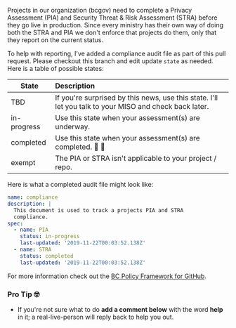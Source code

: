 Projects in our organization (bcgov) need to complete a Privacy Assessment (PIA) and Security Threat & Risk Assessment (STRA) before they go live in production. Since every ministry has their own way of doing both the STRA and PIA we don't enforce that projects do them, only that they report on the current status.

To help with reporting, I've added a compliance audit file as part of this pull request. Please checkout this branch and edit update `state` as needed. Here is a table of possible states:

| State       | Description                                                                                            |
| ----------- | :----------------------------------------------------------------------------------------------------- |
| TBD         | If you're surprised by this news, use this state. I'll let you talk to your MISO and check back later. |
| in-progress | Use this state when your assessment(s) are underway.                                                   |
| completed   | Use this state when your assessment(s) are completed. 🙌 🎉                                            |
| exempt      | The PIA or STRA isn't applicable to your project / repo.                                               |

Here is what a completed audit file might look like:

```yaml
name: compliance
description: |
  This document is used to track a projects PIA and STRA
  compliance.
spec:
  - name: PIA
    status: in-progress
    last-updated: '2019-11-22T00:03:52.138Z'
  - name: STRA
    status: completed
    last-updated: '2019-11-22T00:03:52.138Z'
```

For more information check out the [BC Policy Framework for GitHub][1].

### Pro Tip 🤓

- If you're not sure what to do **add a comment below** with the word **help** in it; a real-live-person will reply back to help you out.

[1]: https://github.com/bcgov/BC-Policy-Framework-For-GitHub/tree/master/BC-Open-Source-Development-Employee-Guide
